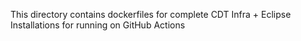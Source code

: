 This directory contains dockerfiles for complete CDT Infra + Eclipse Installations for running on GitHub Actions
